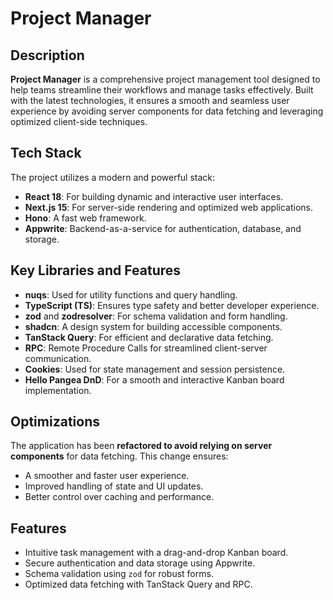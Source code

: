 # Project Manager

## Description

**Project Manager** is a comprehensive project management tool designed to help teams streamline their workflows and manage tasks effectively. Built with the latest technologies, it ensures a smooth and seamless user experience by avoiding server components for data fetching and leveraging optimized client-side techniques.

## Tech Stack

The project utilizes a modern and powerful stack:

- **React 18**: For building dynamic and interactive user interfaces.
- **Next.js 15**: For server-side rendering and optimized web applications.
- **Hono**: A fast web framework.
- **Appwrite**: Backend-as-a-service for authentication, database, and storage.

## Key Libraries and Features

- **nuqs**: Used for utility functions and query handling.
- **TypeScript (TS)**: Ensures type safety and better developer experience.
- **zod** and **zodresolver**: For schema validation and form handling.
- **shadcn**: A design system for building accessible components.
- **TanStack Query**: For efficient and declarative data fetching.
- **RPC**: Remote Procedure Calls for streamlined client-server communication.
- **Cookies**: Used for state management and session persistence.
- **Hello Pangea DnD**: For a smooth and interactive Kanban board implementation.

## Optimizations

The application has been **refactored to avoid relying on server components** for data fetching. This change ensures:

- A smoother and faster user experience.
- Improved handling of state and UI updates.
- Better control over caching and performance.

## Features

- Intuitive task management with a drag-and-drop Kanban board.
- Secure authentication and data storage using Appwrite.
- Schema validation using `zod` for robust forms.
- Optimized data fetching with TanStack Query and RPC.
